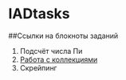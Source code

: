 # IADtasks
##Ссылки на блокноты заданий
1. Подсчёт числа Пи
2. [Работа с коллекциями](https://colab.research.google.com/drive/16OYFrV2CVOwhIVFGeVeDukHc48gg5f33)
3. Скрейпинг
